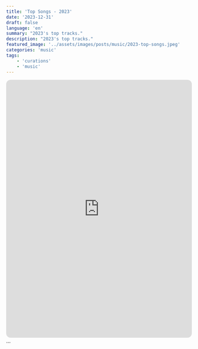 ```yaml
---
title: 'Top Songs - 2023'
date: '2023-12-31'
draft: false
language: 'en'
summary: "2023's top tracks."
description: "2023's top tracks."
featured_image: '../assets/images/posts/music/2023-top-songs.jpeg'
categories: 'music'
tags:
    - 'curations'
    - 'music'
---
```

<!-- @format -->
<iframe
    style="border-radius:12px"
    src="https://open.spotify.com/embed/playlist/37i9dQZF1Fa1IIVtEpGUcU"
    width="100%"
    height="700"
    frameBorder="0"
    allowfullscreen=""
    allow="
        autoplay;
        clipboard-write;
        encrypted-media;
        fullscreen;
        picture-in-picture
        "
    loading="lazy"
    ></iframe>
...
